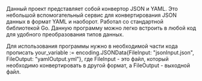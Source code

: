 Данный проект представляет собой конвертор JSON и YAML. Это небольшой вспомогательный сервис для конвертирования JSON данных в формат YAML и наоборот. 
Работал со стандартной библиотекой Go. Данную программу можно легко встроить в любой код для удобного преобразования типов данных.

Для использования программы нужно в необходимой части кода прописать your_variable := encoding.JSONData{FileInput: "jsonInput.json", FileOutput: "yamlOutput.yml"}, где FileInput - это файл, который необходимо конвертировать в другой формат, а FileOutput - выходной файл.

